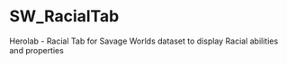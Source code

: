 # SW_RacialTab
Herolab - Racial Tab for Savage Worlds dataset to display Racial abilities and properties
